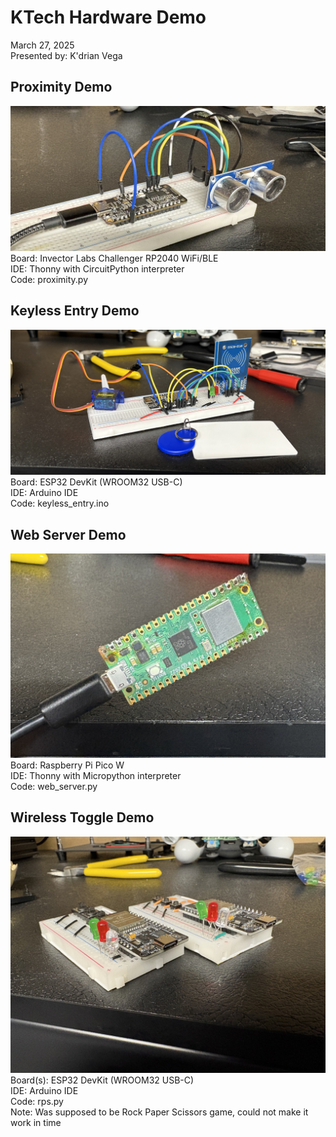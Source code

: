 # KTech Hardware Demo
March 27, 2025<br />
Presented by: K'drian Vega<br />
## Proximity Demo
![alt text](https://github.com/csku25/KTech-Hardware-Demo/blob/main/photos/proximity.jpg?raw=true)<br />
Board: Invector Labs Challenger RP2040 WiFi/BLE<br />
IDE: Thonny with CircuitPython interpreter<br />
Code: proximity.py<br />
## Keyless Entry Demo
![alt text](https://github.com/csku25/KTech-Hardware-Demo/blob/main/photos/keyless_entry.jpg?raw=true)<br />
Board: ESP32 DevKit (WROOM32 USB-C)<br />
IDE: Arduino IDE<br />
Code: keyless_entry.ino<br />
## Web Server Demo
![alt text](https://github.com/csku25/KTech-Hardware-Demo/blob/main/photos/web_server.jpg?raw=true)<br />
Board: Raspberry Pi Pico W<br />
IDE: Thonny with Micropython interpreter<br />
Code: web_server.py<br />
## Wireless Toggle Demo
![alt text](https://github.com/csku25/KTech-Hardware-Demo/blob/main/photos/rps.jpg?raw=true)<br />
Board(s): ESP32 DevKit (WROOM32 USB-C)<br />
IDE: Arduino IDE<br />
Code: rps.py<br />
Note: Was supposed to be Rock Paper Scissors game, could not make it work in time<br />
